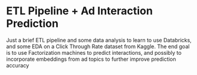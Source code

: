 # ETL Pipeline + Ad Interaction Prediction

Just a brief ETL pipeline and some data analysis to learn to use Databricks, and some EDA on a Click Through Rate dataset from Kaggle. The end goal is to use Factorization machines to predict interactions, and possibly to incorporate embeddings from ad topics to further improve prediction accuracy
